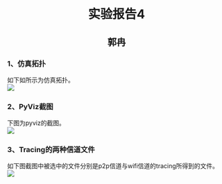 # <center>实验报告4 #
## <center>郭冉 ##
### 1、仿真拓扑 ###
如下如所示为仿真拓扑。    
![](http://i.imgur.com/DrQJkdE.png)    
### 2、PyViz截图 ###
下图为pyviz的截图。    
![](http://i.imgur.com/zgatCa4.png)      
### 3、Tracing的两种信道文件 ###
如下图截图中被选中的文件分别是p2p信道与wifi信道的tracing所得到的文件。  
![](http://i.imgur.com/2WNI0gb.png)      
